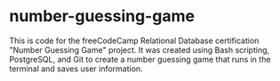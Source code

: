 # number-guessing-game

This is code for the freeCodeCamp Relational Database certification "Number Guessing Game" project. It was created using Bash scripting, PostgreSQL, and Git to create a number guessing game that runs in the terminal and saves user information.
